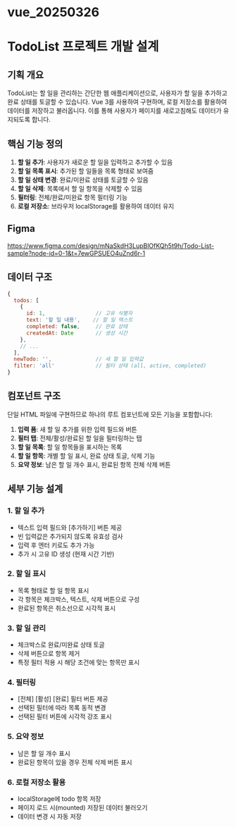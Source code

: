 # vue_20250326

# TodoList 프로젝트 개발 설계

## 기획 개요

TodoList는 할 일을 관리하는 간단한 웹 애플리케이션으로, 사용자가 할 일을 추가하고 완료 상태를 토글할 수 있습니다. Vue 3를 사용하여 구현하며, 로컬 저장소를 활용하여 데이터를 저장하고 불러옵니다. 이를 통해 사용자가 페이지를 새로고침해도 데이터가 유지되도록 합니다.

## 핵심 기능 정의

1. **할 일 추가**: 사용자가 새로운 할 일을 입력하고 추가할 수 있음
2. **할 일 목록 표시**: 추가된 할 일들을 목록 형태로 보여줌
3. **할 일 상태 변경**: 완료/미완료 상태를 토글할 수 있음
4. **할 일 삭제**: 목록에서 할 일 항목을 삭제할 수 있음
5. **필터링**: 전체/완료/미완료 항목 필터링 기능
6. **로컬 저장소**: 브라우저 localStorage를 활용하여 데이터 유지

## Figma

https://www.figma.com/design/mNaSkdH3LupBlOfKQh5t9h/Todo-List-sample?node-id=0-1&t=7ewGPSUEO4uZnd6r-1

## 데이터 구조

```javascript
{
  todos: [
    {
      id: 1,                // 고유 식별자
      text: '할 일 내용',    // 할 일 텍스트
      completed: false,     // 완료 상태
      createdAt: Date       // 생성 시간
    },
    // ...
  ],
  newTodo: '',              // 새 할 일 입력값
  filter: 'all'             // 필터 상태 (all, active, completed)
}
```

## 컴포넌트 구조

단일 HTML 파일에 구현하므로 하나의 루트 컴포넌트에 모든 기능을 포함합니다:

1. **입력 폼**: 새 할 일 추가를 위한 입력 필드와 버튼
2. **필터 탭**: 전체/활성/완료된 할 일을 필터링하는 탭
3. **할 일 목록**: 할 일 항목들을 표시하는 목록
4. **할 일 항목**: 개별 할 일 표시, 완료 상태 토글, 삭제 기능
5. **요약 정보**: 남은 할 일 개수 표시, 완료된 항목 전체 삭제 버튼

## 세부 기능 설계

### 1. 할 일 추가

- 텍스트 입력 필드와 [추가하기] 버튼 제공
- 빈 입력값은 추가되지 않도록 유효성 검사
- 입력 후 엔터 키로도 추가 가능
- 추가 시 고유 ID 생성 (현재 시간 기반)

### 2. 할 일 표시

- 목록 형태로 할 일 항목 표시
- 각 항목은 체크박스, 텍스트, 삭제 버튼으로 구성
- 완료된 항목은 취소선으로 시각적 표시

### 3. 할 일 관리

- 체크박스로 완료/미완료 상태 토글
- 삭제 버튼으로 항목 제거
- 특정 필터 적용 시 해당 조건에 맞는 항목만 표시

### 4. 필터링

- [전체] [활성] [완료] 필터 버튼 제공
- 선택된 필터에 따라 목록 동적 변경
- 선택된 필터 버튼에 시각적 강조 표시

### 5. 요약 정보

- 남은 할 일 개수 표시
- 완료된 항목이 있을 경우 전체 삭제 버튼 표시

### 6. 로컬 저장소 활용

- localStorage에 todo 항목 저장
- 페이지 로드 시(mounted) 저장된 데이터 불러오기
- 데이터 변경 시 자동 저장
